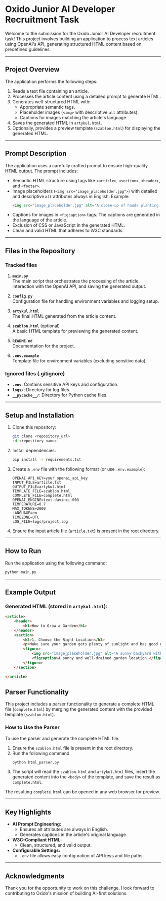 
# Oxido Junior AI Developer Recruitment Task

Welcome to the submission for the Oxido Junior AI Developer recruitment task! This project involves building an application to process text articles using OpenAI's API, generating structured HTML content based on predefined guidelines.

---

## **Project Overview**

The application performs the following steps:
1. Reads a text file containing an article.
2. Processes the article content using a detailed prompt to generate HTML.
3. Generates well-structured HTML with:
   - Appropriate semantic tags.
   - Placeholder images (`<img>` with descriptive `alt` attributes).
   - Captions for images matching the article's language.
4. Saves the generated HTML in `artykul.html`.
5. Optionally, provides a preview template (`szablon.html`) for displaying the generated HTML.

---

## **Prompt Description**

The application uses a carefully crafted prompt to ensure high-quality HTML output. The prompt includes:
- Semantic HTML structure using tags like `<article>`, `<section>`, `<header>`, and `<footer>`.
- Image placeholders (`<img src="image_placeholder.jpg">`) with detailed and descriptive `alt` attributes always in English. Example:
  ```html
  <img src="image_placeholder.jpg" alt="A close-up of hands planting seeds in a freshly tilled garden bed, surrounded by green plants, gardening tools, and rich brown soil.">
  ```
- Captions for images in `<figcaption>` tags. The captions are generated in the language of the article.
- Exclusion of CSS or JavaScript in the generated HTML.
- Clean and valid HTML that adheres to W3C standards.

---

## **Files in the Repository**

### Tracked files
1. **`main.py`**  
   The main script that orchestrates the processing of the article, interaction with the OpenAI API, and saving the generated output.

2. **`config.py`**  
   Configuration file for handling environment variables and logging setup.

3. **`artykul.html`**  
   The final HTML generated from the article content.

4. **`szablon.html`** (optional)  
   A basic HTML template for previewing the generated content.

5. **`README.md`**  
   Documentation for the project.

6. **`.env.example`**  
   Template file for environment variables (excluding sensitive data).

### Ignored files (.gitignore)
- **`.env`**: Contains sensitive API keys and configuration.
- **`logs/`**: Directory for log files.
- **`__pycache__/`**: Directory for Python cache files.

---

## **Setup and Installation**

1. Clone this repository:
   ```bash
   git clone <repository_url>
   cd <repository_name>
   ```

2. Install dependencies:
   ```bash
   pip install -r requirements.txt
   ```

3. Create a `.env` file with the following format (or use `.env.example`):
   ```plaintext
   OPENAI_API_KEY=your_openai_api_key
   INPUT_FILE=article.txt
   OUTPUT_FILE=artykul.html
   TEMPLATE_FILE=szablon.html
   COMPLETE_FILE=complete.html
   OPENAI_ENGINE=text-davinci-003
   TEMPERATURE=0.7
   MAX_TOKENS=2000
   LANGUAGE=en
   TIMEZONE=UTC
   LOG_FILE=logs/project.log
   ```

4. Ensure the input article file (`article.txt`) is present in the root directory.

---

## **How to Run**

Run the application using the following command:
```bash
python main.py
```

---

## **Example Output**

### Generated HTML (stored in `artykul.html`):
```html
<article>
    <header>
        <h1>How to Grow a Garden</h1>
    </header>
    <section>
        <h2>1. Choose the Right Location</h2>
        <p>Make sure your garden gets plenty of sunlight and has good drainage.</p>
        <figure>
            <img src="image_placeholder.jpg" alt="A sunny backyard with a well-maintained garden bed surrounded by vibrant green grass and blooming flowers.">
            <figcaption>A sunny and well-drained garden location.</figcaption>
        </figure>
    </section>
    ...
</article>
```


## **Parser Functionality**

This project includes a parser functionality to generate a complete HTML file (`complete.html`) by merging the generated content with the provided template (`szablon.html`).

### **How to Use the Parser**

To use the parser and generate the complete HTML file:
1. Ensure the `szablon.html` file is present in the root directory.
2. Run the following command:
   ```bash
   python html_parser.py
   ```
3. The script will read the `szablon.html` and `artykul.html` files, insert the generated content into the `<body>` of the template, and save the result as `complete.html`.

The resulting `complete.html` can be opened in any web browser for preview.


---

## **Key Highlights**

- **AI Prompt Engineering:**  
  - Ensures alt attributes are always in English.  
  - Generates captions in the article's original language.
- **W3C-Compliant HTML:**  
  - Clean, structured, and valid output.  
- **Configurable Settings:**  
  - `.env` file allows easy configuration of API keys and file paths.

---

## **Acknowledgments**

Thank you for the opportunity to work on this challenge. I look forward to contributing to Oxido's mission of building AI-first solutions.
